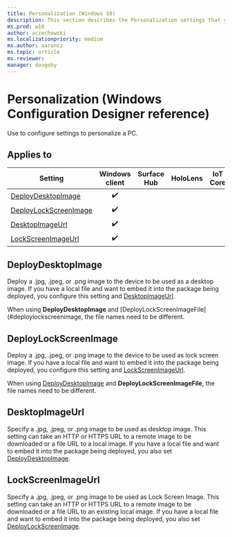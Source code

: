 ```yaml
---
title: Personalization (Windows 10)
description: This section describes the Personalization settings that you can configure in provisioning packages for Windows 10 using Windows Configuration Designer.
ms.prod: w10
author: aczechowski
ms.localizationpriority: medium
ms.author: aaroncz
ms.topic: article
ms.reviewer: 
manager: dougeby
---
```


# Personalization (Windows Configuration Designer reference)

Use to configure settings to personalize a PC.

## Applies to

| Setting   | Windows client | Surface Hub | HoloLens | IoT Core |
| --- | :---: | :---: | :---: | :---: |
| [DeployDesktopImage](#deploydesktopimage) | ✔️  |  |  |  |
| [DeployLockScreenImage](#deploylockscreenimage) | ✔️  |  |  |  |
| [DesktopImageUrl](#desktopimageurl) | ✔️  |  |  |  |
| [LockScreenImageUrl](#lockscreenimageurl) | ✔️  |  |  |  |

## DeployDesktopImage

Deploy a .jpg, .jpeg, or .png image to the device to be used as a desktop image. If you have a local file and want to embed it into the package being deployed, you configure this setting and [DesktopImageUrl](#desktopimageurl).

When using **DeployDesktopImage** and [DeployLockScreenImageFile](#deploylockscreenimage, the file names need to be different. 

## DeployLockScreenImage

Deploy a .jpg, .jpeg, or .png image to the device to be used as lock screen image. If you have a local file and want to embed it into the package being deployed, you configure this setting and [LockScreenImageUrl](#lockscreenimageurl).

When using [DeployDesktopImage](#deploydesktopimage) and **DeployLockScreenImageFile**, the file names need to be different.

## DesktopImageUrl

Specify a .jpg, .jpeg, or .png image to be used as desktop image. This setting can take an HTTP or HTTPS URL to a remote image to be downloaded or a file URL to a local image. If you have a local file and want to embed it into the package being deployed, you also set [DeployDesktopImage](#deploydesktopimage).

## LockScreenImageUrl

Specify a .jpg, .jpeg, or .png image to be used as Lock Screen Image. This setting can take an HTTP or HTTPS URL to a remote image to be downloaded or a file URL to an existing local image. If you have a local file and want to embed it into the package being deployed, you also set [DeployLockScreenImage](#deploylockscreenimage).
